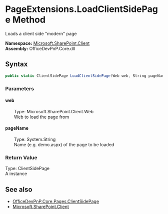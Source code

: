 # PageExtensions.LoadClientSidePage Method  
Loads a client side "modern" page  

**Namespace:** [Microsoft.SharePoint.Client](Microsoft.SharePoint.Client.md)  
**Assembly:** OfficeDevPnP.Core.dll  
## Syntax
```C#
public static ClientSidePage LoadClientSidePage(Web web, String pageName)
```
### Parameters
#### web  
&emsp;&emsp;Type: Microsoft.SharePoint.Client.Web  
&emsp;&emsp;Web to load the page from  

#### pageName  
&emsp;&emsp;Type: System.String  
&emsp;&emsp;Name (e.g. demo.aspx) of the page to be loaded  

### Return Value
Type: ClientSidePage  
A  instance

## See also
- [OfficeDevPnP.Core.Pages.ClientSidePage](OfficeDevPnP.Core.Pages.ClientSidePage.md)
- [Microsoft.SharePoint.Client](Microsoft.SharePoint.Client.md)
